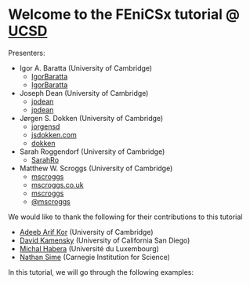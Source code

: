 # Welcome to the FEniCSx tutorial @ [UCSD](https://fenicsproject.org/fenics-2022/)

Presenters: 
- Igor A. Baratta (University of Cambridge)
  - <i class="fab fa-github"></i> [IgorBaratta](https://github.com/IgorBaratta)
  - <i class="fab fa-discourse"></i> [IgorBaratta](https://fenicsproject.discourse.group/u/IgorBaratta)
- Joseph Dean (University of Cambridge)
  - <i class="fab fa-github"></i> [jpdean](https://github.com/jpdean)
  - <i class="fab fa-discourse"></i> [jpdean](https://fenicsproject.discourse.group/u/jpdean)
- Jørgen S. Dokken (University of Cambridge)
  - <i class="fab fa-github"></i> [jorgensd](https://github.com/jorgensd)
  - <i class="fab fa-internet-explorer"></i> [jsdokken.com](https://jsdokken.com)
  - <i class="fab fa-discourse"></i> [dokken](https://fenicsproject.discourse.group/u/dokken)
- Sarah Roggendorf (University of Cambridge)
  - <i class="fab fa-github"></i> [SarahRo](https://github.com/SarahRo)
- Matthew W. Scroggs (University of Cambridge)
  - <i class="fab fa-github"></i> [mscroggs](https://github.com/mscroggs)
  - <i class="fab fa-internet-explorer"></i> [mscroggs.co.uk](https://mscroggs.co.uk)
  - <i class="fab fa-discourse"></i> [mscroggs](https://fenicsproject.discourse.group/u/mscroggs)
  - <i class="fab fa-twitter"></i> [@mscroggs](https://twitter.com/mscroggs)

We would like to thank the following for their contributions to this tutorial
- [Adeeb Arif Kor](https://github.com/adeebkor) (University of Cambridge)
- [David Kamensky](https://github.com/david-kamensky) (University of California San Diego)
- [Michal Habera](https://github.com/michalhabera/) (Université du Luxembourg)
- [Nathan Sime](https://github.com/nate-sime) (Carnegie Institution for Science) 

In this tutorial, we will go through the following examples:
```{tableofcontents}
```
